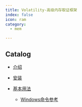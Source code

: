 ```yaml
---
title: Volatility-高级内存取证框架
index: false
icon: ram
category:
  - mem	

---
```


## Catalog

- [介绍](introduce.md)

- [安装](install.md)

- [基本用法](use.md)
  - [Windows命令参考](windows.md)


